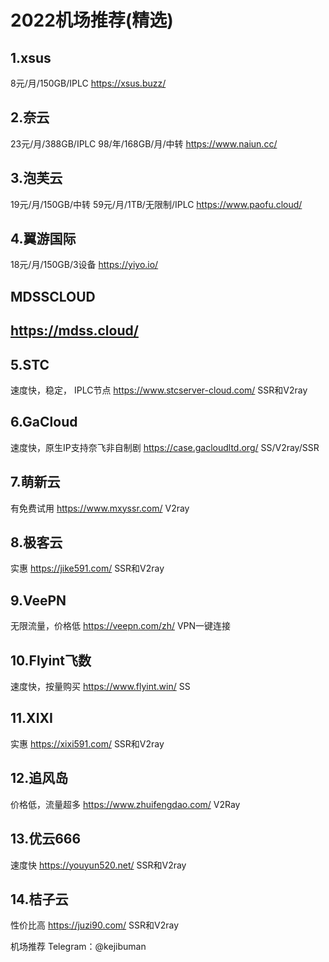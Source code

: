# 2022机场推荐(精选)
## 1.xsus
8元/月/150GB/IPLC  https://xsus.buzz/
## 2.奈云
23元/月/388GB/IPLC   98/年/168GB/月/中转    https://www.naiun.cc/
## 3.泡芙云
19元/月/150GB/中转   59元/月/1TB/无限制/IPLC   https://www.paofu.cloud/
## 4.翼游国际
18元/月/150GB/3设备   https://yiyo.io/
## MDSSCLOUD
https://mdss.cloud/
-------------------------------------------------------------------
## 5.STC
速度快，稳定， IPLC节点	https://www.stcserver-cloud.com/	SSR和V2ray
## 6.GaCloud	
速度快，原生IP支持奈飞非自制剧	https://case.gacloudltd.org/	SS/V2ray/SSR
## 7.萌新云	
有免费试用	https://www.mxyssr.com/	V2ray
## 8.极客云	
实惠	https://jike591.com/	SSR和V2ray
## 9.VeePN	
无限流量，价格低	https://veepn.com/zh/	VPN一键连接
## 10.Flyint飞数	
速度快，按量购买	https://www.flyint.win/	SS
## 11.XIXI	
实惠	https://xixi591.com/	SSR和V2ray
## 12.追风岛	
价格低，流量超多	https://www.zhuifengdao.com/	V2Ray
## 13.优云666	
速度快	https://youyun520.net/	SSR和V2ray
## 14.桔子云	
性价比高	https://juzi90.com/	SSR和V2ray

机场推荐 Telegram：@kejibuman
